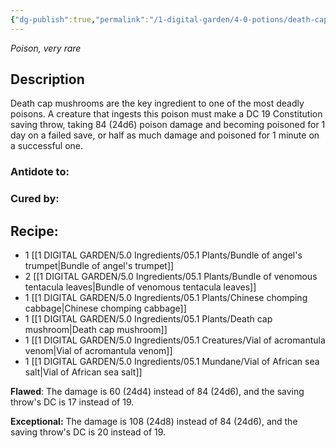 ```yaml
---
{"dg-publish":true,"permalink":"/1-digital-garden/4-0-potions/death-cap-draught/","tags":["#potion","extracurricular"]}
---
```


*Poison, very rare* 

## Description

Death cap mushrooms are the key ingredient to one of the most deadly poisons. A creature that ingests this poison must make a DC 19 Constitution saving throw, taking 84 (24d6) poison damage and becoming poisoned for 1 day on a failed save, or half as much damage and poisoned for 1 minute on a successful one.

### Antidote to: 


### Cured by:


## Recipe:

- 1 [[1 DIGITAL GARDEN/5.0 Ingredients/05.1 Plants/Bundle of angel's trumpet\|Bundle of angel's trumpet]]
- 2 [[1 DIGITAL GARDEN/5.0 Ingredients/05.1 Plants/Bundle of venomous tentacula leaves\|Bundle of venomous tentacula leaves]]
- 1 [[1 DIGITAL GARDEN/5.0 Ingredients/05.1 Plants/Chinese chomping cabbage\|Chinese chomping cabbage]]
- 1 [[1 DIGITAL GARDEN/5.0 Ingredients/05.1 Plants/Death cap mushroom\|Death cap mushroom]]
- 1 [[1 DIGITAL GARDEN/5.0 Ingredients/05.1 Creatures/Vial of acromantula venom\|Vial of acromantula venom]]
- 1 [[1 DIGITAL GARDEN/5.0 Ingredients/05.1 Mundane/Vial of African sea salt\|Vial of African sea salt]]

**Flawed**:
The damage is 60 (24d4) instead of 84 (24d6), and the saving throw's DC is 17 instead of 19.

**Exceptional:** 
The damage is 108 (24d8) instead of 84 (24d6), and the saving throw's DC is 20 instead of 19.
